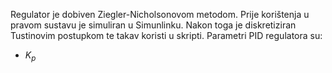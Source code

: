 Regulator je dobiven Ziegler-Nicholsonovom metodom. Prije korištenja u pravom sustavu je simuliran u Simunlinku. Nakon toga je diskretiziran Tustinovim postupkom te takav koristi u skripti.
Parametri PID regulatora su:
- $K_p$
